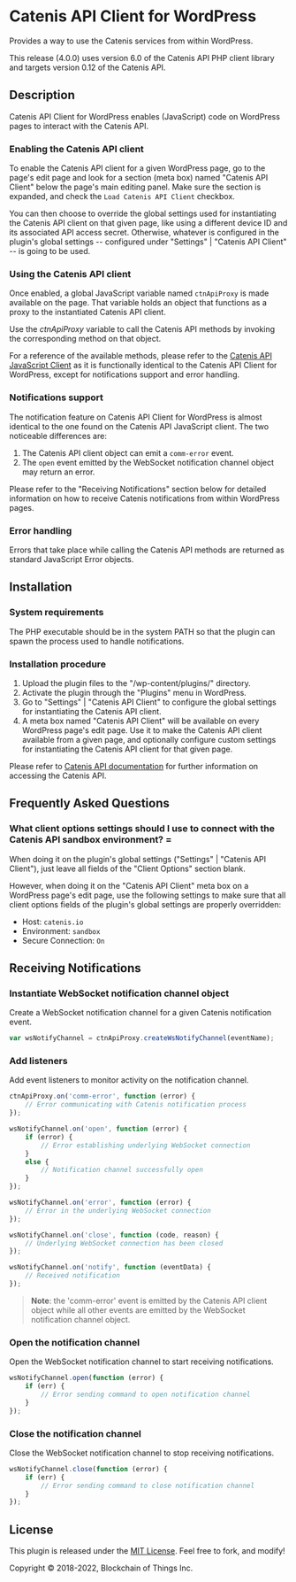 # Catenis API Client for WordPress

Provides a way to use the Catenis services from within WordPress.

This release (4.0.0) uses version 6.0 of the Catenis API PHP client library and targets version 0.12 of the Catenis API.

## Description

Catenis API Client for WordPress enables (JavaScript) code on WordPress pages to interact with the Catenis API.

### Enabling the Catenis API client

To enable the Catenis API client for a given WordPress page, go to the page's edit page and look for a section (meta box) named "Catenis API Client" below the page's main editing panel. Make sure the section is expanded, and check the `Load Catenis API Client` checkbox.

You can then choose to override the global settings used for instantiating the Catenis API client on that given page, like using a different device ID and its associated API access secret. Otherwise, whatever is configured in the plugin's global settings -- configured under "Settings" | "Catenis API Client" -- is going to be used.

### Using the Catenis API client

Once enabled, a global JavaScript variable named `ctnApiProxy` is made available on the page. That variable holds an object that functions as a proxy to the instantiated Catenis API client.

Use the *ctnApiProxy* variable to call the Catenis API methods by invoking the corresponding method on that object.

For a reference of the available methods, please refer to the [Catenis API JavaScript Client](https://github.com/blockchainofthings/CatenisAPIClientJS) as it is functionally identical to the Catenis API Client for WordPress, except for notifications support and error handling.

### Notifications support

The notification feature on Catenis API Client for WordPress is almost identical to the one found on the Catenis API JavaScript client. The two noticeable differences are:

1. The Catenis API client object can emit a `comm-error` event.
1. The `open` event emitted by the WebSocket notification channel object may return an error.

Please refer to the "Receiving Notifications" section below for detailed information on how to receive Catenis notifications from within WordPress pages.

### Error handling

Errors that take place while calling the Catenis API methods are returned as standard JavaScript Error objects.

## Installation

### System requirements

The PHP executable should be in the system PATH so that the plugin can spawn the process used to handle notifications.

### Installation procedure

1. Upload the plugin files to the "/wp-content/plugins/" directory.
1. Activate the plugin through the "Plugins" menu in WordPress.
1. Go to "Settings" | "Catenis API Client" to configure the global settings for instantiating the Catenis API client.
1. A meta box named "Catenis API Client" will be available on every WordPress page's edit page. Use it to make the Catenis API client available from a given page, and optionally configure custom settings for instantiating the Catenis API client for that given page.

Please refer to [Catenis API documentation](https://www.catenis.com/docs/api) for further information on accessing the Catenis API.

## Frequently Asked Questions

### What client options settings should I use to connect with the Catenis API sandbox environment? =

When doing it on the plugin's global settings ("Settings" | "Catenis API Client"), just leave all fields of the "Client Options" section blank.

However, when doing it on the "Catenis API Client" meta box on a WordPress page's edit page, use the following settings to make sure that all client options fields of the plugin's global settings are properly overridden:
- Host: `catenis.io`
- Environment: `sandbox`
- Secure Connection: `On`

## Receiving Notifications

### Instantiate WebSocket notification channel object

Create a WebSocket notification channel for a given Catenis notification event.

```javascript
var wsNotifyChannel = ctnApiProxy.createWsNotifyChannel(eventName);
```

### Add listeners

Add event listeners to monitor activity on the notification channel.

```javascript
ctnApiProxy.on('comm-error', function (error) {
    // Error communicating with Catenis notification process
});

wsNotifyChannel.on('open', function (error) {
    if (error) {
        // Error establishing underlying WebSocket connection
    }
    else {
        // Notification channel successfully open
    }
});

wsNotifyChannel.on('error', function (error) {
    // Error in the underlying WebSocket connection
});

wsNotifyChannel.on('close', function (code, reason) {
    // Underlying WebSocket connection has been closed
});

wsNotifyChannel.on('notify', function (eventData) {
    // Received notification
});
```

> **Note**: the 'comm-error' event is emitted by the Catenis API client object while all other events are emitted by the WebSocket notification channel object.

### Open the notification channel

Open the WebSocket notification channel to start receiving notifications.

```javascript
wsNotifyChannel.open(function (error) {
    if (err) {
        // Error sending command to open notification channel
    }
});
```

### Close the notification channel

Close the WebSocket notification channel to stop receiving notifications.

```javascript
wsNotifyChannel.close(function (error) {
    if (err) {
        // Error sending command to close notification channel
    }
});
```

## License

This plugin is released under the [MIT License](LICENSE). Feel free to fork, and modify!

Copyright © 2018-2022, Blockchain of Things Inc.

